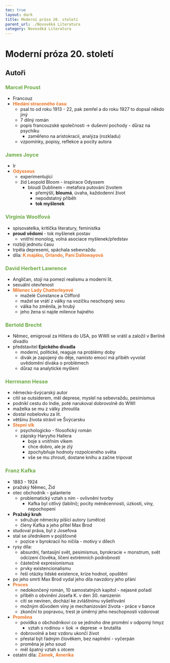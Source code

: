 ```yaml
---
toc: true
layout: dark
title: Moderní próza 20. století
parent_url: ./Novověká Literatura 
category: Novověká Literatura 
---
```


# Moderní próza 20. století

## Autoři

### <span style="color: #6CAA46">**Marcel Proust**</span>
* Francouz
* <span style="color: #EC7627">**Hledání straceného času**</span>
    * psal to od roku 1913 - 22, pak zemřel a do roku 1927 to dopsal někdo jiný
    * 7 dílný román
    * popis francouzské společnosti -> duševní pochody - důraz na psychiku
        * zaměřeno na aristokracii, analýza (rozkladu)
    * vzpomínky, popisy, reflekce a pocity autora

### <span style="color: #6CAA46">**James Joyce**</span>
* Ir
* <span style="color: #EC7627">**Odysseus**</span>
    * experimentující
    * žid Leopold Bloom - inspirace Odyssem
        * bloudí Dublinem - metafora putování životem
            * přemýšlí, **bloumá**, úvaha, každodenní život
            * nepodstatný příběh
            * **tok myšlenek**

### <span style="color: #6CAA46">**Virginia Woolfová**</span>
* spisovatelka, kritička literatury, feministka
* **proud vědomí** - tok myšlenek postav
    * vnitřní monolog, volná asociace myšlenek/představ
* rozbíjí jednotu času
* trpěla depresemi, spáchala sebevraždu
* díla: <span style="color: #EC7627">**K majáku**</span>, <span style="color: #EC7627">**Orlando**</span>, <span style="color: #EC7627">**Paní Dallowayová**</span>

### <span style="color: #6CAA46">**David Herbert Lawrence**</span>
* Angličan, stojí na pomezí realismu a moderní lit.
* sexuální otevřenost
* <span style="color: #EC7627">**Milenec Lady Chatterleyové**</span>
    * maželé Constance a Clifford
    * mažel se vrátí z války na vozíčku neschopný sexu
    * válka ho změnila, je hrubý
    * jeho žena si najde milence hajného


### <span style="color: #6CAA46">**Bertold Brecht**</span>
* Němec, emigroval za Hitlera do USA, po WWII se vrátil a založil v Berlíně divadlo
* představitel **Epického divadla**
    * moderní, politické, reaguje na problémy doby
    * divák je zapojený do děje, namísto emocí má příběh vyvolat uvědomění diváka o problémech
    * důraz na analytické myšlení

### <span style="color: #6CAA46">**Herrmann Hesse**</span>
* německo-švýcarský autor
* cítil se outsiderem, měl deprese, myslel na sebevraždu, pesimismus
* podnikl cestu do Indie, poté narukoval dobrovolně do WWI
* maželka se mu z války zhroutila
* dostal nobelovku za lit.
* většinu života strávil ve Švýcarsku
* <span style="color: #EC7627">**Stepní vlk**</span>
    * psychologicko - filosofický román
    * zápisky Haryyho Hallera
        * boje s vnitřním vlkem
        * chce dobro, ale je zlý
        * zpochybňuje hodnoty rozpolceného světa
        * vše se mu zhroutí, dostane knihu a začne tripovat

### <span style="color: #6CAA46">**Franz Kafka**</span>
* 1883 - 1924
* pražský Němec, Žid
* otec obchodník - galanterie
    * problematický vztah s ním - ovlivnění tvorby
        * Kafka byl citlivý (labilní); pocity méněcennosti, úzkosti, viny, nepochopení
* **Pražský kruh**
    * sdružuje německy píšící autory (umělce)
    * členy Kafka a jeho přítel Max Brod
* studoval práva, byl z Josefova
* stal se úředníkem v pojišťovně
    * pozice v byrokracii ho ničila - motivy v dílech
* rysy díla:
    * absurdní, fantasijní svět, pesimismus, byrokracie = monstrum, svět odcizení člověka, líčení extrémních podrobností
    * částečně expresionismus
    * prvky existencionalismu
    * řeší otázky lidské existence, krize hodnot, opuštění
* po jeho smrti Max Brod vydal jeho díla navzdory jeho přání
* <span style="color: #EC7627">**Proces**</span>
    * nedokončený román, 10 samostatných kapitol - nejasné pořadí
    * příběh o obvinění Josefa K. v den 30. narozenin
    * cítí se nevinen, dochází ke zvláštnímu vyšetřování
    * možným důvodem viny je mechanizování života - práce v bance
    * zkonční to popravou, trest je úměrný jeho neschopnosti vzdorovat
* <span style="color: #EC7627">**Proměna**</span>
    * povídka o obchodníkovi co se jednoho dne promění v odporný hmyz
        * vztah s rodinou = šok -> deprese -> brutalita
    * dobrovolně a bez vzdoru ukončí život
    * přestal být řádným člověkem, bez naplnění - vyčerpán
    * proměna je jeho soud
    * měl špatný vztah s otcem
* ostatní díla: <span style="color: #EC7627">**Zámek**</span>, <span style="color: #EC7627">**Amerika**</span>
